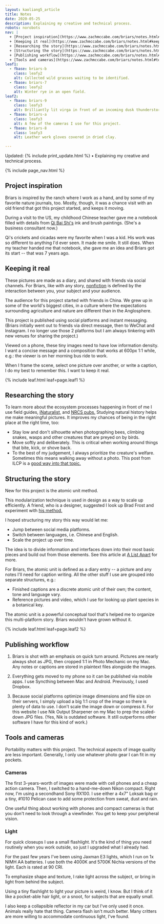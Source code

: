 ```yaml
---
layout: kaoliang5_article
title: Notes
date: 2020-05-25
description: Explaining my creative and technical process.
robots: norobots
nav: |
  + [Project inspiration](https://www.zachmccabe.com/briars/notes.html#project-inspiration)
  + [Keeping it real](https://www.zachmccabe.com/briars/notes.html#keeping-it-real)
  + [Researching the story](https://www.zachmccabe.com/briars/notes.html#researching-the-story)
  + [Structuring the story](https://www.zachmccabe.com/briars/notes.html#structuring-the-story)
  + [Publishing workflow](https://www.zachmccabe.com/briars/notes.html#publishing-workflow)
  + [Tools and cameras](https://www.zachmccabe.com/briars/notes.html#tools-and-cameras)
leaf1:
  - fbase: briars-b
    class: leafy2
    alt: Collected wild grasses waiting to be identified.
  - fbase: briars-7
    class: leafy2
    alt: Winter rye in an open field.
leaf2:
  - fbase: briars-9
    class: leafy3
    alt: Brilliantly lit virga in front of an incoming dusk thunderstorm.
  - fbase: briars-a
    class: leafy3
    alt: A few of the cameras I use for this project.
  - fbase: briars-8
    class: leafy3
    alt: Leather work gloves covered in dried clay.
 
---
```



Updated: {% include print_update.html %} • Explaining my creative and technical process.



{% include page_nav.html %}



## Project inspiration

Briars is inspired by the ranch where I work as a hand, and by some of my favorite nature journals, too. Mostly, though, it was a chance visit with an old friend that got this project started, and keeps it moving.

During a visit to the US, my childhood Chinese teacher gave me a notebook filled with details from [Qi Bai Shi's] ink and brush paintings. (She's a business consultant now.)

Qi's crickets and cicadas were my favorite when I was a kid. His work was so different to anything I'd ever seen. It made me smile. It still does. When my teacher handed me that notebook, she gave me an idea and Briars got its start -- that was 7 years ago.

[Qi Bai Shi's]: https://www.tretyakovgallerymagazine.com/articles/3-2017-56/true-charm-nature-some-notes-qi-baishi-and-his-art




## Keeping it real

These pictures are made as a diary, and shared with friends via social channels. For Briars, like with any story, [nonfiction] is defined by the interaction between you, your subject and your audience.

The audience for this project started with friends in China. We grew up in some of the world's biggest cities, in a culture where the expectations surrounding agriculture and nature are different than in the Anglosphere.

This project is published using social platforms and instant messaging. (Briars initially went out to friends via direct message, then to WeChat and Instagram. I no longer use those 2 platforms but I am always tinkering with new venues for sharing the project.)

Viewed on a phone, these tiny images need to have low information density. I want a concise message and a composition that works at 600px 1:1 while, e.g.: the viewer is on her morning bus ride to work.

When I frame the scene, select one picture over another, or write a caption, I do my best to remember this. I want to keep it real.

[nonfiction]: https://www.zachmccabe.com/nonfiction



{% include leaf.html leaf=page.leaf1 %}



## Researching the story

To learn more about the ecosystem processes happening in front of me I use field guides, [iNaturalist,] and [NRCS pubs.] Studying natural history helps me make meaningful pictures. It improves my chances of being in the right place at the right time, too:

- Stay low and don't silhouette when photographing bees, climbing snakes, wasps and other creatures that are preyed on by birds.
- Move softly and deliberately. This is critical when working around things that bite, kick, or shove back.
- To the best of my judgement, I always prioritize the creature's welfare. Sometimes this means walking away without a photo. This post from ILCP is a [good way into that topic.]

[iNaturalist,]: https://www.inaturalist.org/

[NRCS pubs.]: https://www.nrcs.usda.gov/wps/portal/nrcs/main/plantmaterials/technical/publications/

[good way into that topic.]: https://conservationphotographers.org/from-wild-to-captive-a-call-for-ethics-in-modern-nature-photography/



## Structuring the story

New for this project is the atomic unit method. 

This modularization technique is used in design as a way to scale up efficiently. A friend, who is a designer, suggested I look up Brad Frost and experiment with [his method.]

I hoped structuring my story this way would let me:

- Jump between social media platforms.
- Switch between languages, i.e. Chinese and English.
- Scale the project up over time.

The idea is to divide information and interfaces down into their most basic pieces and build out from those elements. See this article at [A List Apart] for more.

For Briars, the atomic unit is defined as a diary entry -- a picture and any notes I'll need for caption writing. All the other stuff I use are grouped into separate structures, e.g.: 

- Finished captions are a discrete atomic unit of their own; the content, tone and language vary.
- Reference pictures and video, which I use for looking up plant species in a botanical key.

The atomic unit is a powerful conceptual tool that's helped me to organize this multi-platform story. Briars wouldn't have grown without it.

[his method.]: https://atomicdesign.bradfrost.com/chapter-2/

[A List Apart]: https://alistapart.com/article/language-of-modular-design



{% include leaf.html leaf=page.leaf2 %}



## Publishing workflow

1. Briars is shot with an emphasis on quick turn around. Pictures are nearly always shot as JPG, then cropped 1:1 in Photo Mechanic on my Mac. Any notes or captions are stored in plaintext files alongside the images.

2. Everything gets moved to my phone so it can be published via mobile apps. I use Syncthing between Mac and Android. Previously, I used Dropbox.

3. Because social platforms optimize image dimensions and file size on their servers, I simply upload a big 1:1 crop of the image so there is plenty of data to use. I don't scale the image down or compress it. For this website I use Nik Output Sharpener on my Mac to prep the scaled-down JPG files. (Yes, Nik is outdated software. It still outperforms other software I have for this kind of work.)



## Tools and cameras

Portability matters with this project. The technical aspects of image quality are less important. Generally, I only use whatever photo gear I can fit in my pockets.

### Cameras

The first 3-years-worth of images were made with cell phones and a cheap action camera. Then, I switched to a hand-me-down Nikon compact. Right now, I'm using a secondhand Sony RX100. I use either a 4x7" Loksak bag or a tiny, #1010 Pelican case to add some protection from sweat, dust and rain.

One useful thing about working with phones and compact cameras is that you don't need to look through a viewfinder. You get to keep your peripheral vision.

### Light

For quick closeups I use a small flashlight. It's the kind of thing you need routinely when you work outside, so just I upgraded what I already had.

For the past few years I've been using Jaxman E3 lights, which I run on 1x NIMH AA batteries. I use both the 4000K and 5700K Nichia versions of the light. Each is rated at 90 CRI.

To emphasize shape and texture, I rake  light across the subject, or bring in light from behind the subject.

Using a tiny flashlight to light your picture is weird, I know. But I think of it like a pocket-able hair light, or a snoot, for subjects that are equally small.

I also keep a collapsible reflector in my car but I've only used it once. Animals really hate that thing. Camera flash isn't much better. Many critters are more willing to accommodate continuous light, I've found.
